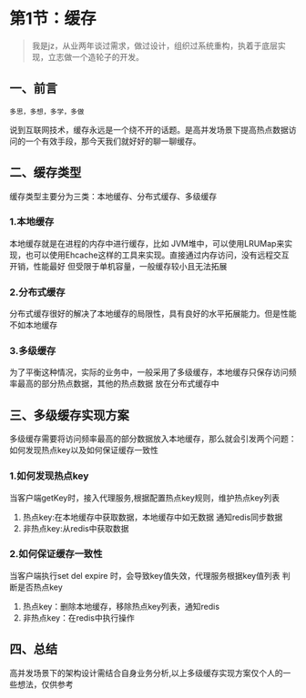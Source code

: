 # 第1节：缓存
>我是jz，从业两年谈过需求，做过设计，组织过系统重构，执着于底层实现，立志做一个造轮子的开发。

## 一、前言
`多思，多想，多学，多做`

说到互联网技术，缓存永远是一个绕不开的话题。是高并发场景下提高热点数据访问的一个有效手段，那今天我们就好好的聊一聊缓存。

## 二、缓存类型
缓存类型主要分为三类：本地缓存、分布式缓存、多级缓存

### 1.本地缓存
本地缓存就是在进程的内存中进行缓存，比如 JVM堆中，可以使用LRUMap来实现，也可以使用Ehcache这样的工具来实现。直接通过内存访问，没有远程交互开销，性能最好
但受限于单机容量，一般缓存较小且无法拓展

### 2.分布式缓存
分布式缓存很好的解决了本地缓存的局限性，具有良好的水平拓展能力。但是性能不如本地缓存

### 3.多级缓存
为了平衡这种情况，实际的业务中，一般采用了多级缓存，本地缓存只保存访问频率最高的部分热点数据，其他的热点数据
放在分布式缓存中

## 三、多级缓存实现方案
多级缓存需要将访问频率最高的部分数据放入本地缓存，那么就会引发两个问题：如何发现热点key以及如何保证缓存一致性

### 1.如何发现热点key
当客户端getKey时，接入代理服务,根据配置热点key规则，维护热点key列表
1. 热点key:在本地缓存中获取数据，本地缓存中如无数据 通知redis同步数据
2. 非热点key:从redis中获取数据

### 2.如何保证缓存一致性
当客户端执行set del expire 时，会导致key值失效，代理服务根据key值列表 判断是否热点key
1. 热点key：删除本地缓存，移除热点key列表，通知redis
2. 非热点key：在redis中执行操作

## 四、总结
高并发场景下的架构设计需结合自身业务分析,以上多级缓存实现方案仅个人的一些想法，仅供参考
    